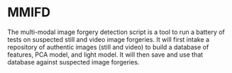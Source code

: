 # MMIFD
The multi-modal image forgery detection script is a tool to run a battery of tests on suspected still and video image forgeries. It will first intake a repository of authentic images (still and video) to build a database of features, PCA model, and light model. It will then save and use that database against suspected image forgeries.
